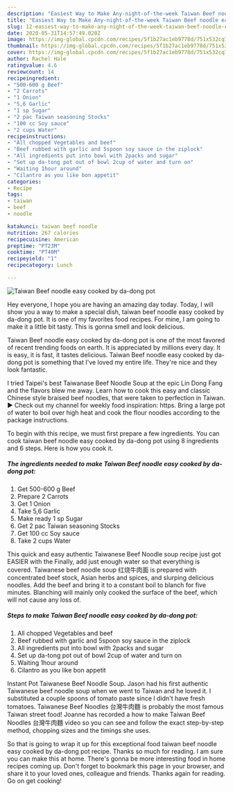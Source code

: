 ```yaml
---
description: "Easiest Way to Make Any-night-of-the-week Taiwan Beef noodle easy cooked by da-dong pot"
title: "Easiest Way to Make Any-night-of-the-week Taiwan Beef noodle easy cooked by da-dong pot"
slug: 12-easiest-way-to-make-any-night-of-the-week-taiwan-beef-noodle-easy-cooked-by-da-dong-pot
date: 2020-05-31T14:57:49.020Z
image: https://img-global.cpcdn.com/recipes/5f1b27ac1eb9778d/751x532cq70/taiwan-beef-noodle-easy-cooked-by-da-dong-pot-recipe-main-photo.jpg
thumbnail: https://img-global.cpcdn.com/recipes/5f1b27ac1eb9778d/751x532cq70/taiwan-beef-noodle-easy-cooked-by-da-dong-pot-recipe-main-photo.jpg
cover: https://img-global.cpcdn.com/recipes/5f1b27ac1eb9778d/751x532cq70/taiwan-beef-noodle-easy-cooked-by-da-dong-pot-recipe-main-photo.jpg
author: Rachel Hale
ratingvalue: 4.6
reviewcount: 14
recipeingredient:
- "500-600 g Beef"
- "2 Carrots"
- "1 Onion"
- "5,6 Garlic"
- "1 sp Sugar"
- "2 pac Taiwan seasoning Stocks"
- "100 cc Soy sauce"
- "2 cups Water"
recipeinstructions:
- "All chopped Vegetables and beef"
- "Beef rubbed with garlic and 5spoon soy sauce in the ziplock"
- "All ingredients put into bowl with 2packs and sugar"
- "Set up da-tong pot out of bowl 2cup of water and turn on"
- "Waiting 1hour around"
- "Cilantro as you like bon appetit"
categories:
- Recipe
tags:
- taiwan
- beef
- noodle

katakunci: taiwan beef noodle 
nutrition: 267 calories
recipecuisine: American
preptime: "PT23M"
cooktime: "PT40M"
recipeyield: "1"
recipecategory: Lunch

---
```



![Taiwan Beef noodle easy cooked by da-dong pot](https://img-global.cpcdn.com/recipes/5f1b27ac1eb9778d/751x532cq70/taiwan-beef-noodle-easy-cooked-by-da-dong-pot-recipe-main-photo.jpg)

Hey everyone, I hope you are having an amazing day today. Today, I will show you a way to make a special dish, taiwan beef noodle easy cooked by da-dong pot. It is one of my favorites food recipes. For mine, I am going to make it a little bit tasty. This is gonna smell and look delicious.

Taiwan Beef noodle easy cooked by da-dong pot is one of the most favored of recent trending foods on earth. It is appreciated by millions every day. It is easy, it is fast, it tastes delicious. Taiwan Beef noodle easy cooked by da-dong pot is something that I've loved my entire life. They're nice and they look fantastic.

I tried Taipei&#39;s best Taiwanase Beef Noodle Soup at the epic Lin Dong Fang and the flavors blew me away. Learn how to cook this easy and classic Chinese style braised beef noodles, that were taken to perfection in Taiwan. ► Check out my channel for weekly food inspiration: https. Bring a large pot of water to boil over high heat and cook the flour noodles according to the package instructions.


To begin with this recipe, we must first prepare a few ingredients. You can cook taiwan beef noodle easy cooked by da-dong pot using 8 ingredients and 6 steps. Here is how you cook it.

<!--inarticleads1-->

##### The ingredients needed to make Taiwan Beef noodle easy cooked by da-dong pot:

1. Get 500-600 g Beef
1. Prepare 2 Carrots
1. Get 1 Onion
1. Take 5,6 Garlic
1. Make ready 1 sp Sugar
1. Get 2 pac Taiwan seasoning Stocks
1. Get 100 cc Soy sauce
1. Take 2 cups Water


This quick and easy authentic Taiwanese Beef Noodle soup recipe just got EASIER with the Finally, add just enough water so that everything is covered. Taiwanese beef noodle soup 红烧牛肉面 is prepared with concentrated beef stock, Asian herbs and spices, and slurping delicious noodles. Add the beef and bring it to a constant boil to blanch for five minutes. Blanching will mainly only cooked the surface of the beef, which will not cause any loss of. 

<!--inarticleads2-->

##### Steps to make Taiwan Beef noodle easy cooked by da-dong pot:

1. All chopped Vegetables and beef
1. Beef rubbed with garlic and 5spoon soy sauce in the ziplock
1. All ingredients put into bowl with 2packs and sugar
1. Set up da-tong pot out of bowl 2cup of water and turn on
1. Waiting 1hour around
1. Cilantro as you like bon appetit


Instant Pot Taiwanese Beef Noodle Soup. Jason had his first authentic Taiwanese beef noodle soup when we went to Taiwan and he loved it. I substituted a couple spoons of tomato paste since I didn&#39;t have fresh tomatoes. Taiwanese Beef Noodles 台灣牛肉麵 is probably the most famous Taiwan street food! Joanne has recorded a how to make Taiwan Beef Noodles 台灣牛肉麵 video so you can see and follow the exact step-by-step method, chopping sizes and the timings she uses. 

So that is going to wrap it up for this exceptional food taiwan beef noodle easy cooked by da-dong pot recipe. Thanks so much for reading. I am sure you can make this at home. There's gonna be more interesting food in home recipes coming up. Don't forget to bookmark this page in your browser, and share it to your loved ones, colleague and friends. Thanks again for reading. Go on get cooking!
